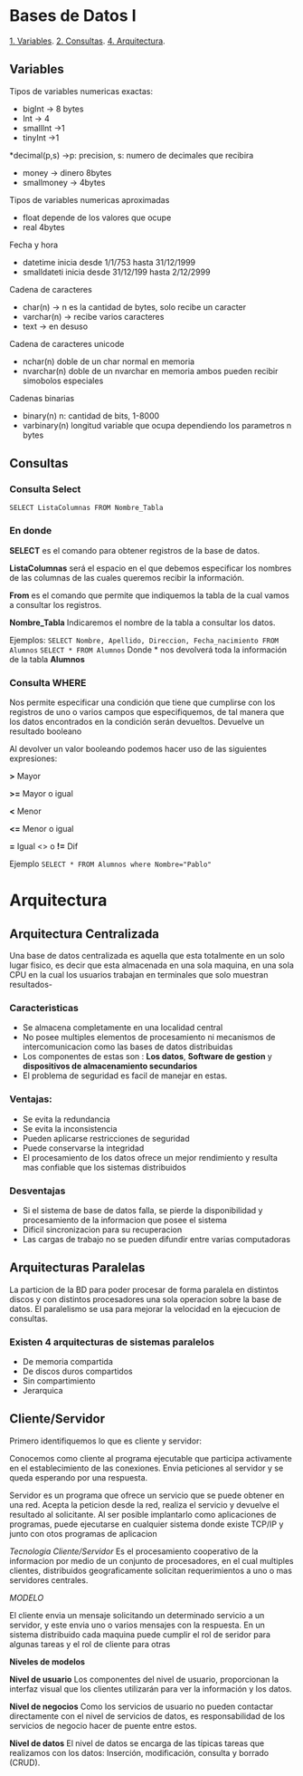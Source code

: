 # Bases de Datos I

[1. Variables](#variables).
[2. Consultas](#consultas).
[4. Arquitectura](#arquitectura).
## Variables
Tipos de variables numericas exactas:

* bigInt -> 8 bytes
* Int -> 4
* smallInt ->1
* tinyInt ->1

*decimal(p,s) ->p: precision, s: numero de decimales que recibira
* money -> dinero 8bytes
* smallmoney -> 4bytes

Tipos de variables numericas aproximadas

* float depende de los valores que ocupe
* real 4bytes

Fecha y hora
* datetime inicia desde 1/1/753 hasta 31/12/1999
* smalldateti inicia desde 31/12/199 hasta 2/12/2999

Cadena de caracteres
* char(n) -> n es la cantidad de bytes, solo recibe un caracter
* varchar(n) -> recibe varios caracteres
* text -> en desuso

Cadena de caracteres unicode
* nchar(n) doble de un char normal en memoria
* nvarchar(n) doble de un nvarchar en memoria
ambos pueden recibir simobolos especiales

Cadenas binarias
* binary(n) n: cantidad de bits, 1-8000
* varbinary(n) longitud variable que ocupa dependiendo los parametros n bytes



## Consultas

### Consulta Select
`SELECT ListaColumnas FROM Nombre_Tabla`

### En donde
**SELECT** es el comando para obtener registros de la base de datos.

**ListaColumnas** será el espacio en el que debemos especificar los nombres de las columnas de las cuales queremos recibir la información.

**From** es el comando que permite que indiquemos la tabla de la cual vamos a consultar los registros.

**Nombre_Tabla** Indicaremos el nombre de la tabla a consultar los datos.

Ejemplos:
`
SELECT Nombre, Apellido, Direccion, Fecha_nacimiento FROM Alumnos
`
`
SELECT * FROM Alumnos
`
Donde * nos devolverá toda la información de la tabla **Alumnos**

### Consulta WHERE
Nos permite especificar una condición que tiene que cumplirse con los registros de uno o varios campos que especifiquemos, de tal manera que los datos encontrados en la condición serán devueltos. Devuelve un resultado booleano

Al devolver un valor booleando podemos hacer uso de las siguientes expresiones:

**>** Mayor

**>=** Mayor o igual

**<** Menor

**<=** Menor o igual

**=** Igual <> o **!=** Dif 

Ejemplo
`
SELECT * FROM Alumnos where Nombre="Pablo"
`
# Arquitectura

## Arquitectura Centralizada

Una base de datos centralizada es aquella que esta totalmente en un solo
lugar fisico, es decir que esta almacenada en una sola maquina, en una sola CPU
en la cual los usuarios trabajan en terminales que solo muestran resultados-


### Caracteristicas

* Se almacena completamente en una localidad central
* No posee multiples elementos de procesamiento ni mecanismos de intercomunicacion
como las bases de datos distribuidas
* Los componentes de estas son : **Los datos**, **Software de gestion** y **dispositivos de almacenamiento secundarios**
* El problema de seguridad es facil de manejar en estas.

### Ventajas:
* Se evita la redundancia
* Se evita la inconsistencia
* Pueden aplicarse restricciones de seguridad
* Puede conservarse la integridad
* El procesamiento de los datos ofrece un mejor rendimiento y resulta mas confiable que los sistemas distribuidos

### Desventajas
* Si el sistema de base de datos falla, se pierde la disponibilidad y procesamiento de la informacion que posee el sistema
* Dificil sincronizacion para su recuperacion
* Las cargas de trabajo no se pueden difundir entre varias computadoras

## Arquitecturas Paralelas

La particion de la BD para poder procesar de forma paralela en distintos discos y con distintos procesadores una sola operacion sobre la base de datos.
El paralelismo se usa para mejorar la velocidad en la ejecucion de consultas. 

### Existen 4 arquitecturas de sistemas paralelos
* De memoria compartida
* De discos duros compartidos
* Sin compartimiento
* Jerarquica

## Cliente/Servidor
Primero identifiquemos lo que es cliente y servidor:

Conocemos como cliente al programa ejecutable que participa activamente en el establecimiento de las conexiones. Envia peticiones al servidor y se queda esperando por una respuesta.

Servidor es un programa que ofrece un servicio que se puede obtener en una red. Acepta la peticion desde la red, realiza el servicio y devuelve el resultado al solicitante. Al ser posible implantarlo como aplicaciones de programas, puede ejecutarse en cualquier sistema donde existe TCP/IP y junto con otos programas de aplicacion

*Tecnologia Cliente/Servidor*
Es el procesamiento cooperativo de la informacion por medio de un conjunto de procesadores, en el cual multiples clientes, distribuidos geograficamente solicitan requerimientos a uno o mas servidores centrales.

*MODELO*

El cliente envia un mensaje solicitando un determinado servicio a un servidor, y este envia uno o varios mensajes con la respuesta. En un sistema distribuido cada maquina puede cumplir el rol de seridor para algunas tareas y el rol de cliente para otras

**Niveles de modelos**

**Nivel de usuario**
Los componentes del nivel de usuario, proporcionan la interfaz visual que los clientes utilizarán para ver la información y los datos. 

**Nivel de negocios**
Como los servicios de usuario no pueden contactar directamente con el nivel de servicios de datos, es responsabilidad de los servicios de negocio hacer de puente entre estos.

**Nivel de datos**
El nivel de datos se encarga de las típicas tareas que realizamos con los datos: Inserción, modificación, consulta y borrado (CRUD). 
